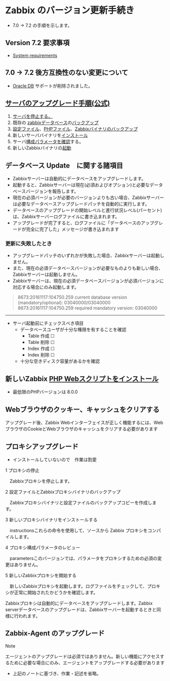 # Zabbix のバージョン更新手続き

* 7.0 -> 7.2 の手順を示します。

## Version 7.2 要求事項

* [System requirements](https://www.zabbix.com/documentation/current/en/manual/installation/requirements)

## 7.0 -> 7.2 後方互換性のない変更について

* [Oracle DB](https://www.oracle.com/jp/database/) サポートが削除されました。

## [サーバのアップグレード手順(公式)](https://www.zabbix.com/documentation/current/en/manual/installation/upgrade/sources)

1. [サーバを停止する。](./server-stop.md)
1. 既存の [zabbixデータベース](./backenddb.md)の[バックアップ](./dbbackup.md)
1. [設定ファイル](./config.md)、[PHPファイル](./phpscript.md)、[Zabbixバイナリのバックアップ](./zabbix-files-backup.md)
1. 新しいサーババイナリを[インストール](./pkg-or-ports-install.md)
1. サーバ[構成パラメータを確認](./parameter-check.md)する。
1. 新しいZabbixバイナリの[起動](./server-up.md)

## データベース Update　に関する諸項目

* Zabbixサーバーは自動的にデータベースをアップグレードします。
* 起動すると、Zabbixサーバーは現在(必須およびオプション)と必要なデータベースバージョンを報告します。
* 現在の必須バージョンが必要のバージョンよりも古い場合、Zabbixサーバーは必要なデータベースアップグレードパッチを自動的に実行します。
* データベースのアップグレードの開始レベルと進行状況レベル(パーセント)は、Zabbixサーバーログファイルに書き込まれます。
* アップグレードが完了すると、ログファイルに「データベースのアップグレードが完全に完了した」メッセージが書き込まれます

### 更新に失敗したとき

* アップグレードパッチのいずれかが失敗した場合、Zabbixサーバーは起動しません。
* また、現在の必須データベースバージョンが必要なものよりも新しい場合、Zabbixサーバーは起動しません。
* Zabbixサーバーは、現在の必須データベースバージョンが必須バージョンに対応する場合にのみ起動します。

> 8673:20161117:104750.259 current database version (mandatory/optional): 03040000/03040000
       8673:20161117:104750.259 required mandatory version: 03040000
---

* サーバ起動前にチェックスべき項目
  * データベースユーザが十分な権限を有することを確認
    * Table 作成 ☐
    * Table 削除 ☐
    * Index 作成 ☐
    * Index 削除 ☐
  * 十分な空きディスク容量があるかを確認

## 新しいZabbix [PHP Webスクリプトをインストール](./php-scripts-install.md)

* 最低限のPHPバージョンは 8.0.0

## Webブラウザのクッキー、キャッシュをクリアする

アップグレード後、Zabbix Webインターフェイスが正しく機能するには、WebブラウザのCookieとWebブラウザのキャッシュをクリアする必要があります

## プロキシアップグレード

* インストールしていないので　作業は割愛

1 プロキシの停止

　Zabbixプロキシを停止します。

2 設定ファイルとZabbixプロキシバイナリのバックアップ

　Zabbixプロキシバイナリと設定ファイルのバックアップコピーを作成します。

3 新しいプロキシバイナリをインストールする

　instructionsこれらの命令を使用して、ソースから Zabbix プロキシをコンパイルします。

4 プロキシ構成パラメータのレビュー

　parametersこのバージョンでは、パラメータをプロキシするための必須の変更はありません。

5 新しいZabbixプロキシを開始する

　新しいZabbixプロキシを起動します。ログファイルをチェックして、プロキシが正常に開始されたかどうかを確認します。

Zabbixプロキシは自動的にデータベースをアップグレードします。Zabbix serverデータベースのアップグレードは、Zabbixサーバーを起動するときと同様に行われます。

## Zabbix-Agent のアップグレード

>[!NOTE]
> エージェントのアップグレードは必須ではありません。新しい機能にアクセスするために必要な場合にのみ、エージェントをアップグレードする必要があります
>

* 上記のノートに基づき、作業・記述を省略。